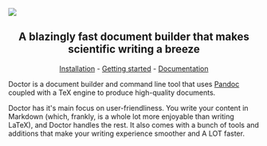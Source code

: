 ![](https://raw.githubusercontent.com/kmaasrud/kodb/rewrite-in-go/docs/assets/card_header.png)

<h2 align="center">A blazingly fast document builder that makes scientific writing a breeze</h2>

<p align="center"><a href="/">Installation</a> - <a href="/">Getting started</a> - <a href="/">Documentation</a></p>

Doctor is a document builder and command line tool that uses [Pandoc](https://pandoc.org) coupled with a TeX engine to produce high-quality documents.

Doctor has it's main focus on user-friendliness. You write your content in Markdown (which, frankly, is a whole lot more enjoyable than writing LaTeX), and Doctor handles the rest. It also comes with a bunch of tools and additions that make your writing experience smoother and A LOT faster.
